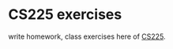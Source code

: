 # CS225 exercises

write homework, class exercises here of [CS225](https://chara.cs.illinois.edu/cs225).
